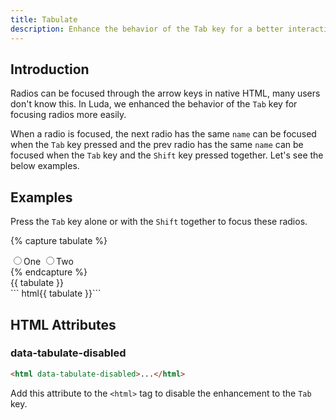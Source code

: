 ```yaml
---
title: Tabulate
description: Enhance the behavior of the Tab key for a better interaction experience.
---
```


## Introduction

Radios can be focused through the arrow keys in native HTML,
many users don't know this. In Luda, we enhanced the behavior
of the `Tab` key for focusing radios more easily.

When a radio is focused, the next radio has the same `name`
can be focused when the `Tab` key pressed and the prev radio has
the same `name` can be focused when the `Tab` key
and the `Shift` key pressed together.
Let's see the below examples.

## Examples

Press the `Tab` key alone or with the `Shift` together to focus these radios.

{% capture tabulate %}
<div class="fm fm-radio">
  <label><input type="radio" name="tabulate_demo" value="one">One</label>
  <label><input type="radio" name="tabulate_demo" value="two">Two</label>
</div>
{% endcapture %}
<div class="example mt-none">
  {{ tabulate }}
</div>
``` html{{ tabulate }}```

## HTML Attributes

### data-tabulate-disabled

``` html
<html data-tabulate-disabled>...</html>
```

Add this attribute to the `<html>` tag to disable the enhancement to the `Tab` key.